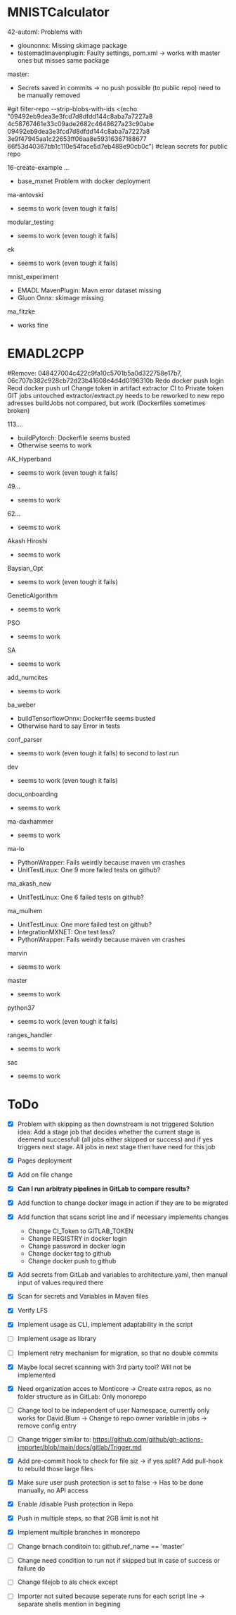 MNISTCalculator
=================
42-automl: Problems with

- glounonnx: Missing skimage package
- testemadlmavenplugin: Faulty settings, pom.xml → works with master ones but misses same package

master:

- Secrets saved in commits → no push possible (to public repo) need to be manually removed

#git filter-repo --strip-blobs-with-ids <(echo "09492eb9dea3e3fcd7d8dfdd144c8aba7a7227a8
4c58767461e33c09ade2682c4648627a23c90abe 09492eb9dea3e3fcd7d8dfdd144c8aba7a7227a8
3e9f47945aa1c22653ff06aa8e59316367188677 66f53d40367bb1c110e54face5d7eb488e90cb0c")
#clean secrets for public repo

16-create-example ...

- base_mxnet Problem with docker deployment

ma-antovski

- seems to work (even tough it fails)

modular_testing

- seems to work (even tough it fails)

ek

- seems to work (even tough it fails)

mnist_experiment

- EMADL MavenPlugin: Mavn error dataset missing
- Gluon Onnx: skimage missing

ma_fitzke

- works fine

EMADL2CPP
==============
#Remove: 048427004c422c9fa10c5701b5a0d322758e17b7, 06c707b382c928cb72d23b41608e4d4d0196310b
Redo docker push login
Reod docker push url
Change token in artifact extractor CI to Private token
GIT jobs untouched
extractor/extract.py needs to be reworked to new repo adresses
buildJobs not compared, but work (Dockerfiles sometimes broken)

113....

- buildPytorch: Dockerfile seems busted
- Otherwise seems to work

AK_Hyperband

- seems to work (even tough it fails)

49...

- seems to work

62...

- seems to work

Akash Hiroshi

- seems to work

Baysian_Opt

- seems to work (even tough it fails)

GeneticAlgorithm

- seems to work

PSO

- seems to work

SA

- seems to work

add_numcites

- seems to work

ba_weber

- buildTensorflowOnnx: Dockerfile seems busted
- Otherwise hard to say Error in tests

conf_parser

- seems to work (even tough it fails) to second to last run

dev

- seems to work (even tough it fails)

docu_onboarding

- seems to work

ma-daxhammer

- seems to work

ma-lo

- PythonWrapper: Fails weirdly because maven vm crashes
- UnitTestLinux: One 9 more failed tests on github?

ma_akash_new

- UnitTestLinux: One 6 failed tests on github?

ma_mulhem

- UnitTestLinux: One more failed test on github?
- IntegrationMXNET: One test less?
- PythonWrapper: Fails weirdly because maven vm crashes

marvin

- seems to work

master

- seems to work

python37

- seems to work (even tough it fails)

ranges_handler

- seems to work

sac

- seems to work

ToDo
=================

- [x] Problem with skipping as then downstream is not triggered
  Solution idea: Add a stage job that decides whether the current stage is deemend successfull (all jobs either skipped
  or success) and if yes triggers next stage. All jobs in next stage then have need for this job


- [x] Pages deployment

- [x] Add on file change

- [x] **Can I run arbitraty pipelines in GitLab to compare results?**

- [x] Add function to change docker image in action if they are to be migrated

- [x] Add function that scans script line and if necessary implements changes
    - Change CI_Token to GITLAB_TOKEN
    - Change REGISTRY in docker login
    - Change password in docker login
    - Change docker tag to github
    - Change docker push to github

- [x] Add secrets from GitLab and variables to architecture.yaml, then manual input of values required there

- [x] Scan for secrets and Variables in Maven files

- [x] Verify LFS

- [x] Implement usage as CLI, implement adaptability in the script

- [ ] Implement usage as library

- [ ] Implement retry mechanism for migration, so that no double commits

- [x] Maybe local secret scanning with 3rd party tool? Will not be implemented

- [x] Need organization acces to Monticore -> Create extra repos, as no folder structure as in GitLab: Only monorepo

- [ ] Change tool to be independent of user Namespace, currently only works for David.Blum -> Change to repo owner
  variable in jobs -> remove config entry

- [ ] Change trigger similar to: https://github.com/github/gh-actions-importer/blob/main/docs/gitlab/Trigger.md

- [x] Add pre-commit hook to check for file siz -> if yes split? Add pull-hook to rebuild those large files

- [x] Make sure user push protection is set to false -> Has to be done manually, no API access

- [x] Enable /disable Push protection in Repo

- [x] Push in multiple steps, so that 2GB limit is not hit

- [x] Implement multiple branches in monorepo

- [ ] Change brnach conditoin to: github.ref_name == 'master'

- [ ] Change need condition to run not if skipped but in case of success or failure do

- [ ] Change filejob to als check except

- [ ] Importer not suited because seperate runs for each script line -> separate shells mention in begining